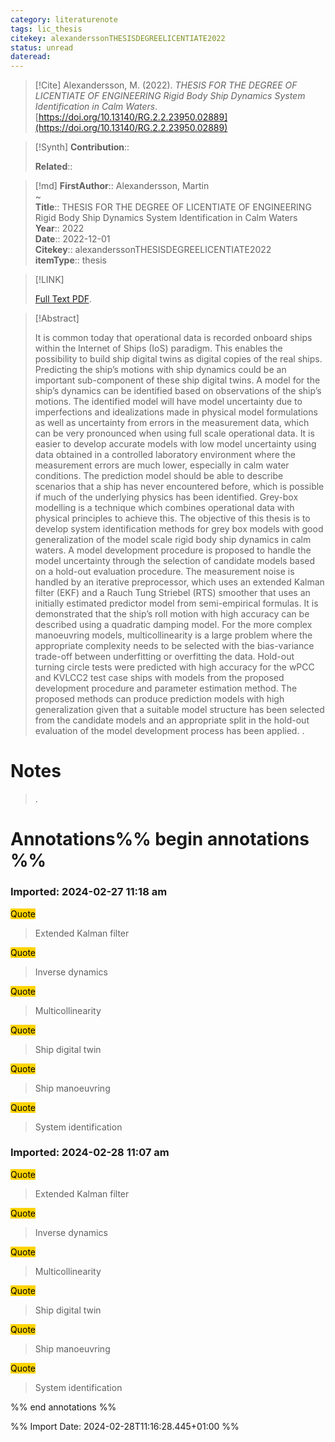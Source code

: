 ```yaml
---
category: literaturenote
tags: lic_thesis
citekey: alexanderssonTHESISDEGREELICENTIATE2022
status: unread
dateread:
---
```


> [!Cite]
> Alexandersson, M. (2022). _THESIS FOR THE DEGREE OF LICENTIATE OF ENGINEERING Rigid Body Ship Dynamics System Identification in Calm Waters_. [https://doi.org/10.13140/RG.2.2.23950.02889](https://doi.org/10.13140/RG.2.2.23950.02889)

>[!Synth]
>**Contribution**:: 
>
>**Related**:: 
>

>[!md]
> **FirstAuthor**:: Alexandersson, Martin  
~    
> **Title**:: THESIS FOR THE DEGREE OF LICENTIATE OF ENGINEERING Rigid Body Ship Dynamics System Identification in Calm Waters  
> **Year**:: 2022  
> **Date**:: 2022-12-01  
> **Citekey**:: alexanderssonTHESISDEGREELICENTIATE2022  
> **itemType**:: thesis    

> [!LINK] 
>
>  [Full Text PDF](file://C:/Zotero/storage/63QB3GCR/Alexandersson%20-%202022%20-%20THESIS%20FOR%20THE%20DEGREE%20OF%20LICENTIATE%20OF%20ENGINEERING.pdf).

> [!Abstract]
>
> It is common today that operational data is recorded onboard ships within the Internet
of Ships (IoS) paradigm. This enables the possibility to build ship digital twins as
digital copies of the real ships. Predicting the ship’s motions with ship dynamics could
be an important sub-component of these ship digital twins. A model for the ship’s
dynamics can be identified based on observations of the ship’s motions. The identified
model will have model uncertainty due to imperfections and idealizations made in
physical model formulations as well as uncertainty from errors in the measurement
data, which can be very pronounced when using full scale operational data. It is
easier to develop accurate models with low model uncertainty using data obtained in
a controlled laboratory environment where the measurement errors are much lower,
especially in calm water conditions. The prediction model should be able to describe
scenarios that a ship has never encountered before, which is possible if much of the
underlying physics has been identified. Grey-box modelling is a technique which
combines operational data with physical principles to achieve this.
The objective of this thesis is to develop system identification methods for grey
box models with good generalization of the model scale rigid body ship dynamics in
calm waters.
A model development procedure is proposed to handle the model uncertainty
through the selection of candidate models based on a hold-out evaluation procedure.
The measurement noise is handled by an iterative preprocessor, which uses an extended
Kalman filter (EKF) and a Rauch Tung Striebel (RTS) smoother that uses an initially
estimated predictor model from semi-empirical formulas.
It is demonstrated that the ship’s roll motion with high accuracy can be described
using a quadratic damping model. For the more complex manoeuvring models,
multicollinearity is a large problem where the appropriate complexity needs to be
selected with the bias-variance trade-off between underfitting or overfitting the data.
Hold-out turning circle tests were predicted with high accuracy for the wPCC and
KVLCC2 test case ships with models from the proposed development procedure and
parameter estimation method.
The proposed methods can produce prediction models with high generalization
given that a suitable model structure has been selected from the candidate models
and an appropriate split in the hold-out evaluation of the model development process
has been applied.
>.
> 
# Notes
>.


# Annotations%% begin annotations %%



### Imported: 2024-02-27 11:18 am



<mark style="background-color: #ffd400">Quote</mark>
> Extended Kalman filter

<mark style="background-color: #ffd400">Quote</mark>
> Inverse dynamics

<mark style="background-color: #ffd400">Quote</mark>
> Multicollinearity

<mark style="background-color: #ffd400">Quote</mark>
> Ship digital twin

<mark style="background-color: #ffd400">Quote</mark>
> Ship manoeuvring

<mark style="background-color: #ffd400">Quote</mark>
> System identification


### Imported: 2024-02-28 11:07 am



<mark style="background-color: #ffd400">Quote</mark>
> Extended Kalman filter

<mark style="background-color: #ffd400">Quote</mark>
> Inverse dynamics

<mark style="background-color: #ffd400">Quote</mark>
> Multicollinearity

<mark style="background-color: #ffd400">Quote</mark>
> Ship digital twin

<mark style="background-color: #ffd400">Quote</mark>
> Ship manoeuvring

<mark style="background-color: #ffd400">Quote</mark>
> System identification


%% end annotations %%

%% Import Date: 2024-02-28T11:16:28.445+01:00 %%
